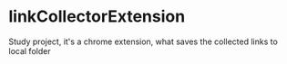 # linkCollectorExtension
 Study project, it's a chrome extension, what saves the collected links to local folder
